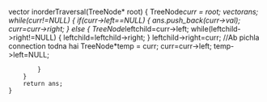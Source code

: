    vector<int> inorderTraversal(TreeNode* root) 
    {
        TreeNode*curr = root;
        vector<int>ans;
        while(curr!=NULL)
        {
            if(curr->left==NULL)
            {
                ans.push_back(curr->val);
                curr=curr->right;
            }
            else
            {
                TreeNode*leftchild=curr->left;
                while(leftchild->right!=NULL)
                {
                    leftchild=leftchild->right;
                }
                leftchild->right=curr;
                //Ab pichla connection todna hai
                TreeNode*temp = curr;
                curr=curr->left;
                temp->left=NULL;

            }
        }    
        return ans;
    }